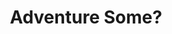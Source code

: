 ---
title: Adventure Some?
tags: [External Post, Lumpy]
style: fill
color: warning
description: Our friends at Lumpy have a new blog. An example of syndication.
external_url: https://www.lumpylandroaming.com/new-blog
---